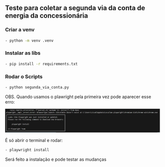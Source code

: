 ## Teste para coletar a segunda via da conta de energia da concessionária

### Criar a venv
````bash
- python -m venv .venv
````

### Instalar as libs
````bash
- pip install -r requirements.txt
````

### Rodar o Scripts
````bash
- python segunda_via_conta.py
````

OBS. Quando usamos o plawright pela primeira vez pode aparecer esse erro:

![image_erro](https://github.com/luxu/teste_cogni_webscrapping/blob/main/erro_playwright.png)

É só abrir o terminal e rodar:

````bash
- playwright install
````

Será feito a instalação e pode testar as mudanças